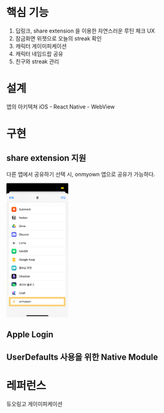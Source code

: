 # 핵심 기능

1. 딥링크, share extension 을 이용한 자연스러운 루틴 체크 UX
2. 잠금화면 위젯으로 오늘의 streak 확인
3. 캐릭터 게이미피케이션
4. 캐릭터 네임드랍 공유
5. 친구와 streak 관리

# 설계

앱의 아키텍쳐
iOS - React Native - WebView

# 구현

## share extension 지원

다른 앱에서 공유하기 선택 시,
onmyown 앱으로 공유가 가능하다.

<img src="assets/image-1.png" height="350">

## Apple Login

## UserDefaults 사용을 위한 Native Module

# 레퍼런스

듀오링고 게이미피케이션
